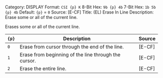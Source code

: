 Category: DISPLAY
Format: `CSI {p} K`
8-Bit Hex: `9b {p} 4b`
7-Bit Hex: `1b 5b {p} 4b`
Default: `{p}` = `0`
Source: [E-CF]
Title: (EL) Erase In Line
Description: Erase some or all of the current line.

Erases some or all of the current line.

| `{p}` | Description                                          | Source |
|-------|------------------------------------------------------|--------|
| `0`   | Erase from cursor through the end of the line.       | [E-CF] |
| `1`   | Erase from beginning of the line through the cursor. | [E-CF] |
| `2`   | Erase the entire line.                               | [E-CF] |
